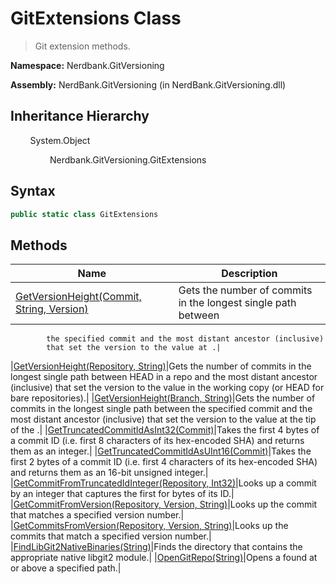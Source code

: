 # GitExtensions Class
> Git extension methods.

**Namespace:** Nerdbank.GitVersioning

**Assembly:** NerdBank.GitVersioning (in NerdBank.GitVersioning.dll)
## Inheritance Hierarchy
&nbsp;&nbsp;&nbsp;&nbsp;&nbsp;&nbsp;&nbsp;&nbsp;System.Object

&nbsp;&nbsp;&nbsp;&nbsp;&nbsp;&nbsp;&nbsp;&nbsp;&nbsp;&nbsp;&nbsp;&nbsp;&nbsp;&nbsp;&nbsp;&nbsp;Nerdbank.GitVersioning.GitExtensions

## Syntax
~~~~csharp
public static class GitExtensions
~~~~
## Methods
|Name|Description|
|---|---|
|[GetVersionHeight(Commit, String, Version)](/doc/Nerdbank/GitVersioning/GitExtensions/Methods/GetVersionHeight_Commit%2c%20String%2c%20Version_.md)|Gets the number of commits in the longest single path between
            the specified commit and the most distant ancestor (inclusive)
            that set the version to the value at .|
|[GetVersionHeight(Repository, String)](/doc/Nerdbank/GitVersioning/GitExtensions/Methods/GetVersionHeight_Repository%2c%20String_.md)|Gets the number of commits in the longest single path between
            HEAD in a repo and the most distant ancestor (inclusive)
            that set the version to the value in the working copy
            (or HEAD for bare repositories).|
|[GetVersionHeight(Branch, String)](/doc/Nerdbank/GitVersioning/GitExtensions/Methods/GetVersionHeight_Branch%2c%20String_.md)|Gets the number of commits in the longest single path between
            the specified commit and the most distant ancestor (inclusive)
            that set the version to the value at the tip of the .|
|[GetTruncatedCommitIdAsInt32(Commit)](/doc/Nerdbank/GitVersioning/GitExtensions/Methods/GetTruncatedCommitIdAsInt32_Commit_.md)|Takes the first 4 bytes of a commit ID (i.e. first 8 characters of its hex-encoded SHA)
            and returns them as an integer.|
|[GetTruncatedCommitIdAsUInt16(Commit)](/doc/Nerdbank/GitVersioning/GitExtensions/Methods/GetTruncatedCommitIdAsUInt16_Commit_.md)|Takes the first 2 bytes of a commit ID (i.e. first 4 characters of its hex-encoded SHA)
            and returns them as an 16-bit unsigned integer.|
|[GetCommitFromTruncatedIdInteger(Repository, Int32)](/doc/Nerdbank/GitVersioning/GitExtensions/Methods/GetCommitFromTruncatedIdInteger_Repository%2c%20Int32_.md)|Looks up a commit by an integer that captures the first for bytes of its ID.|
|[GetCommitFromVersion(Repository, Version, String)](/doc/Nerdbank/GitVersioning/GitExtensions/Methods/GetCommitFromVersion_Repository%2c%20Version%2c%20String_.md)|Looks up the commit that matches a specified version number.|
|[GetCommitsFromVersion(Repository, Version, String)](/doc/Nerdbank/GitVersioning/GitExtensions/Methods/GetCommitsFromVersion_Repository%2c%20Version%2c%20String_.md)|Looks up the commits that match a specified version number.|
|[FindLibGit2NativeBinaries(String)](/doc/Nerdbank/GitVersioning/GitExtensions/Methods/FindLibGit2NativeBinaries_String_.md)|Finds the directory that contains the appropriate native libgit2 module.|
|[OpenGitRepo(String)](/doc/Nerdbank/GitVersioning/GitExtensions/Methods/OpenGitRepo_String_.md)|Opens a  found at or above a specified path.|
